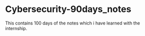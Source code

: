 # Cybersecurity-90days_notes
This contains 100 days of the notes which i have learned  with the internship. 
